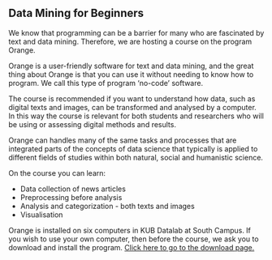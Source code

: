 ## Data Mining for Beginners

We know that programming can be a barrier for many who are fascinated by text and data mining. Therefore, we are hosting a course on the program Orange.

Orange is a user-friendly software for text and data mining, and the great thing about Orange is that you can use it without needing to know how to program. We call this type of program ‘no-code’ software.

The course is recommended if you want to understand how data, such as digital texts and images, can be transformed and analysed by a computer. In this way the course is relevant for both students and researchers who will be using or assessing digital methods and results.  

Orange can handles many of the same tasks and processes that are integrated parts of the concepts of data science that typically is applied to different fields of studies within both natural, social and humanistic science.  

On the course you can learn:  
- Data collection of news articles  
- Preprocessing before analysis   
- Analysis and categorization - both texts and images   
- Visualisation

Orange is installed on six computers in KUB Datalab at South Campus. If you wish to use your own computer, then before the course, we ask you to download and install the program. [Click here to go to the download page.](https://orangedatamining.com/download/)